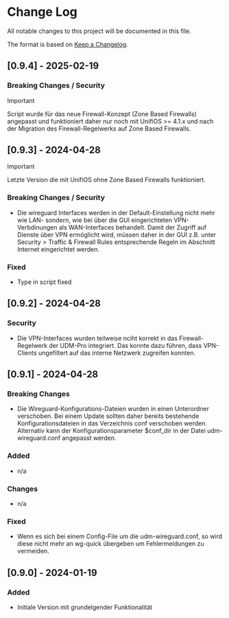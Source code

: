 # Change Log
All notable changes to this project will be documented in this file.
 
The format is based on [Keep a Changelog](http://keepachangelog.com/).

## [0.9.4] - 2025-02-19 

### Breaking Changes / Security

> [!IMPORTANT]
> Script wurde für das neue Firewall-Konzept (Zone Based Firewalls)  angepasst und funktioniert daher nur noch mit UnifiOS >= 4.1.x und nach der Migration des Firewall-Regelwerks auf Zone Based Firewalls.


## [0.9.3] - 2024-04-28 

> [!IMPORTANT]
> Letzte Version die mit UnifiOS ohne Zone Based Firewalls funktioniert.

### Breaking Changes / Security

- Die wireguard Interfaces werden in der Default-Einstellung nicht mehr wie LAN- sondern, wie bei über 
  die GUI eingerichteten VPN-Verbdinungen als WAN-Interfaces behandelt. Damit der Zugriff auf Dienste 
  über VPN ermöglicht wird, müssen daher in der GUI z.B. unter Security > Traffic & Firewall Rules 
  entsprechende Regeln im Abschnitt Internet eingerichtet werden.

### Fixed
- Type in script fixed 

## [0.9.2] - 2024-04-28 

### Security

- Die VPN-Interfaces wurden teilweise nciht korrekt in das Firewall-Regelwerk der UDM-Pro integriert. Das 
  konnte dazu führen, dass VPN-Clients ungefiltert auf das interne Netzwerk zugreifen konnten.  


## [0.9.1] - 2024-04-28 

### Breaking Changes

- Die Wireguard-Konfigurations-Dateien wurden in einen Unterordner verschoben. Bei einem Update sollten
  daher bereits bestehende Konfigurationsdateien in das Verzeichnis conf verschoben werden. Alternativ kann 
  der Konfigurationsparameter $conf_dir in der Datei udm-wireguard.conf angepasst werden. 

### Added

-  n/a

### Changes

-  n/a

### Fixed
 
- Wenn es sich bei einem Config-File um die udm-wireguard.conf, so wird diese nicht mehr an wg-quick übergeben
  um Fehlermeldungen zu vermeiden.

## [0.9.0] - 2024-01-19
 
### Added

- Initiale Version mit grundelgender Funktionalität
